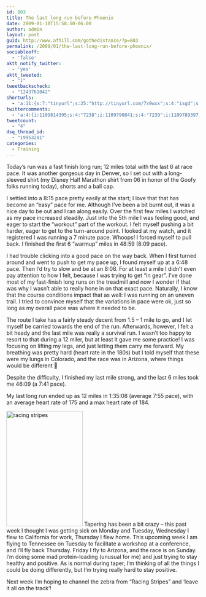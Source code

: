 ```yaml
---
id: 803
title: The last long run before Phoenix
date: 2009-01-10T15:58:50-06:00
author: admin
layout: post
guid: http://www.afhill.com/gothedistance/?p=803
permalink: /2009/01/the-last-long-run-before-phoenix/
sociableoff:
  - 'false'
aktt_notify_twitter:
  - 'yes'
aktt_tweeted:
  - "1"
tweetbackscheck:
  - "1243761042"
shorturls:
  - 'a:11:{s:7:"tinyurl";s:25:"http://tinyurl.com/7x9wxx";s:4:"isgd";s:17:"http://is.gd/ff6a";s:5:"bitly";s:19:"http://bit.ly/16FgC";s:5:"snipr";s:22:"http://snipr.com/9rm8r";s:5:"snurl";s:22:"http://snurl.com/9rm8r";s:7:"snipurl";s:24:"http://snipurl.com/9rm8r";s:4:"trim";s:17:"http://tr.im/41yc";s:5:"adjix";s:207:"(10 Jan 2008 temporary restriction: API requires valid partnerID or partnerEmail key in request. Contact us if this affects you.) Invalid Adjix request. API documentation @ http://web.adjix.com/AdjixAPI.html";s:4:"advu";s:203:"(10 Jan 2008 temporary restriction: API requires valid partnerID or partnerEmail key in request. Contact us if this affects you.) Invalid Adjix request. API documentation @ http://web.ad.vu/AdjixAPI.html";s:4:"zima";s:19:"http://zi.ma/b4af8d";s:9:"permalink";s:77:"http://www.afhill.com/gothedistance/2009/01/the-last-long-run-before-phoenix/";}'
twittercomments:
  - 'a:4:{i:1109814395;s:4:"7238";i:1109790841;s:4:"7239";i:1109789397;s:4:"7240";i:1115285283;s:7:"retweet";}'
tweetcount:
  - "4"
dsq_thread_id:
  - "19953281"
categories:
  - Training
---
```

Today&#8217;s run was a fast finish long run; 12 miles total with the last 6 at race pace. It was another gorgeous day in Denver, so I set out with a long-sleeved shirt (my Disney Half Marathon shirt from 06 in honor of the Goofy folks running today), shorts and a ball cap. 

I settled into a 8:15 pace pretty easily at the start; I love that that has become an &#8220;easy&#8221; pace for me. Although I&#8217;ve been a bit burnt out, it was a nice day to be out and I ran along easily. Over the first few miles I watched as my pace increased steadily. Just into the 5th mile I was feeling good, and eager to start the &#8220;workout&#8221; part of the workout. I felt myself pushing a bit harder, eager to get to the turn-around point. I looked at my watch, and it registered I was running a 7 minute pace. Whoops! I forced myself to pull back. I finished the first 6 &#8220;warmup&#8221; miles in 48:59 (8:09 pace).

I had trouble clicking into a good pace on the way back. When I first turned around and went to push to get my pace up, I found myself up at a 6:48 pace. Then I&#8217;d try to slow and be at an 8:08. For at least a mile I didn&#8217;t even pay attention to how I felt, because I was trying to get &#8220;in gear&#8221;. I&#8217;ve done most of my fast-finish long runs on the treadmill and now I wonder if that was why I wasn&#8217;t able to really hone in on that exact pace. Naturally, I know that the course conditions impact that as well: I was running on an uneven trail. I tried to convince myself that the variations in pace were ok, just so long as my overall pace was where it needed to be.

The route I take has a fairly steady decent from 1.5 &#8211; 1 mile to go, and I let myself be carried towards the end of the run. Afterwards, however, I felt a bit heady and the last mile was really a survival run. I wasn&#8217;t too happy to resort to that during a 12 miler, but at least it gave me some practice! I was focusing on lifting my legs, and just letting them carry me forward. My breathing was pretty hard (heart rate in the 180s) but I told myself that these were my lungs in Colorado, and the race was in Arizona, where things would be different 🙂 

Despite the difficulty, I finished my last mile strong, and the last 6 miles took me 46:09 (a 7:41 pace). 

My last long run ended up as 12 miles in 1:35:08 (average 7:55 pace), with an average heart rate of 175 and a max heart rate of 184. 

<img src="http://www.afhill.com/gothedistance/wp-content/uploads/2009/01/racingstripesmed-199x300.jpg" alt="racing stripes" title="racing stripes" width="199" height="300" class="alignleft size-medium wp-image-804" /> Tapering has been a bit crazy &#8211; this past week I thought I was getting sick on Monday and Tuesday, Wednesday I flew to California for work, Thursday I flew home. This upcoming week I am flying to Tennessee on Tuesday to facilitate a workshop at a conference, and I&#8217;ll fly back Thursday. Friday I fly to Arizona, and the race is on Sunday. I&#8217;m doing some mad protein-loading (unusual for me) and just trying to stay healthy and positive. As is normal during taper, I&#8217;m thinking of all the things I could be doing differently, but I&#8217;m trying really hard to stay positive. 

Next week I&#8217;m hoping to channel the zebra from &#8220;Racing Stripes&#8221; and &#8216;leave it all on the track&#8217;!